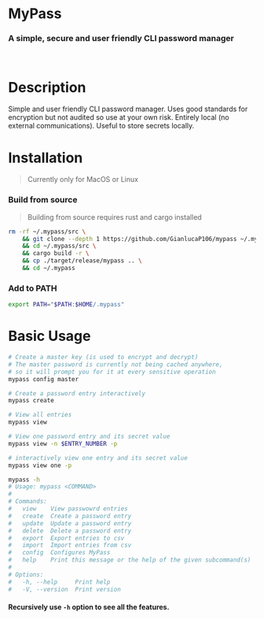 # MyPass
### A simple, secure and user friendly CLI password manager

<br>

# Description
Simple and user friendly CLI password manager. Uses good standards for encryption but not audited so use at your own risk. 
Entirely local (no external communications). Useful to store secrets locally.

# Installation
> Currently only for MacOS or Linux
### Build from source

>Building from source requires rust and cargo installed

```bash
rm -rf ~/.mypass/src \
    && git clone --depth 1 https://github.com/GianlucaP106/mypass ~/.mypass/src \
    && cd ~/.mypass/src \
    && cargo build -r \
    && cp ./target/release/mypass .. \
    && cd ~/.mypass
```

### Add to PATH

```bash
export PATH="$PATH:$HOME/.mypass"
```




# Basic Usage
```bash
# Create a master key (is used to encrypt and decrypt)
# The master password is currently not being cached anywhere,
# so it will prompt you for it at every sensitive operation
mypass config master 

# Create a password entry interactively
mypass create

# View all entries
mypass view

# View one password entry and its secret value
mypass view -n $ENTRY_NUMBER -p

# interactively view one entry and its secret value
mypass view one -p

mypass -h
# Usage: mypass <COMMAND>
#
# Commands:
#   view    View passwowrd entries
#   create  Create a password entry
#   update  Update a password entry
#   delete  Delete a password entry
#   export  Export entries to csv
#   import  Import entries from csv
#   config  Configures MyPass
#   help    Print this message or the help of the given subcommand(s)
#
# Options:
#   -h, --help     Print help
#   -V, --version  Print version
```
#### Recursively use `-h` option to see all the features.
